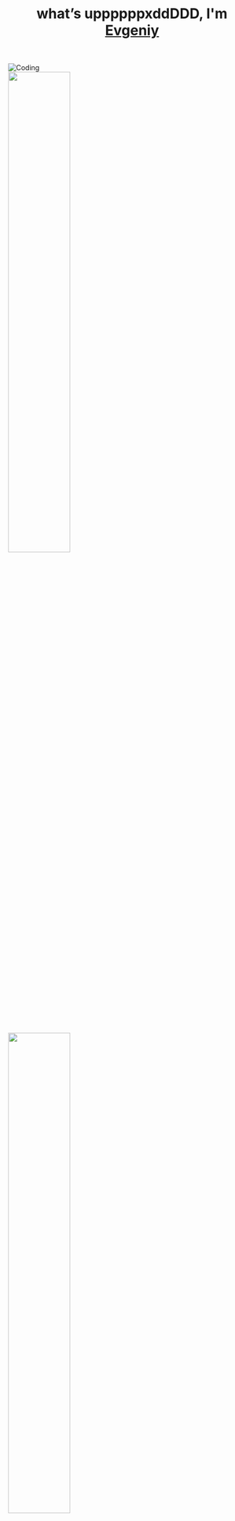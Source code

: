 <h1 align="center">​what’s uppppppxddDDD, I'm <a href="https://github.com/noscope096" target="_blank">Evgeniy</a></h1><br>

<img align="top" alt="Coding" src="https://steamuserimages-a.akamaihd.net/ugc/1871809126524791314/A7651CCF7F5597C99A8C5B0389950A77B7817107/?imw=512&amp;imh=227&amp;ima=fit&amp;impolicy=Letterbox&amp;imcolor=%23000000&amp;letterbox=true"><br>
<a href="https://github.com/noscope096">
  <img height=50% align="center" src="https://github-readme-stats.vercel.app/api/wakatime?username=cvtcvtcvt" />
</a>
<a href="https://github.com/noscope096">
  <img height=50% align="center" src="https://github-readme-stats.vercel.app/api/top-langs/?username=noscope096&layout=compact" />
</a>
